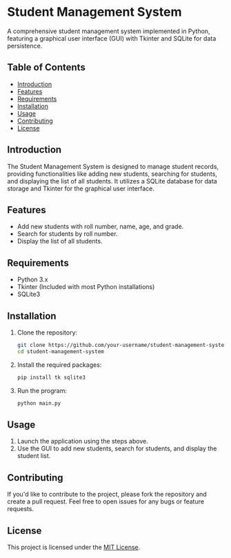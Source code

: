 
# Student Management System

A comprehensive student management system implemented in Python, featuring a graphical user interface (GUI) with Tkinter and SQLite for data persistence.

## Table of Contents
- [Introduction](#introduction)
- [Features](#features)
- [Requirements](#requirements)
- [Installation](#installation)
- [Usage](#usage)
- [Contributing](#contributing)
- [License](#license)

## Introduction

The Student Management System is designed to manage student records, providing functionalities like adding new students, searching for students, and displaying the list of all students. It utilizes a SQLite database for data storage and Tkinter for the graphical user interface.

## Features

- Add new students with roll number, name, age, and grade.
- Search for students by roll number.
- Display the list of all students.

## Requirements

- Python 3.x
- Tkinter (Included with most Python installations)
- SQLite3

## Installation

1. Clone the repository:
   ```bash
   git clone https://github.com/your-username/student-management-system.git
   cd student-management-system
   ```

2. Install the required packages:
   ```bash
   pip install tk sqlite3
   ```

3. Run the program:
   ```bash
   python main.py
   ```

## Usage

1. Launch the application using the steps above.
2. Use the GUI to add new students, search for students, and display the student list.

## Contributing

If you'd like to contribute to the project, please fork the repository and create a pull request. Feel free to open issues for any bugs or feature requests.

## License

This project is licensed under the [MIT License](LICENSE).
